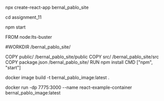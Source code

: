 npx create-react-app bernal_pablo_site

cd assignment_11

npm start

FROM node:lts-buster

#WORKDIR /bernal_pablo_site/

COPY public/ /bernal_pablo_site/public
COPY src/ /bernal_pablo_site/src
COPY package.json /bernal_pablo_site/
RUN npm install
CMD ["npm", "start"]

docker image build -t bernal_pablo_image:latest .

docker run -dp 7775:3000 --name react-example-container bernal_pablo_image:latest
